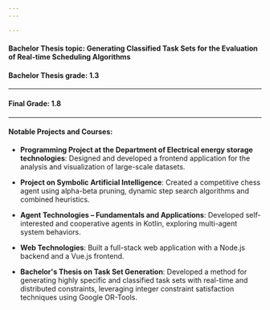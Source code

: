 ```yaml
---
---

---
```


#### Bachelor Thesis topic: Generating Classified Task Sets for the Evaluation of Real-time Scheduling Algorithms

#### Bachelor Thesis grade: 1.3

---

#### Final Grade: 1.8

---

#### Notable Projects and Courses:

- **Programming Project at the Department of Electrical energy storage technologies**: Designed and developed a frontend application for the analysis and visualization of large-scale datasets.

- **Project on Symbolic Artificial Intelligence**: Created a competitive chess agent using alpha-beta pruning, dynamic step search algorithms and combined heuristics.

- **Agent Technologies – Fundamentals and Applications**: Developed self-interested and cooperative agents in Kotlin, exploring multi-agent system behaviors.

- **Web Technologies**: Built a full-stack web application with a Node.js backend and a Vue.js frontend.

- **Bachelor's Thesis on Task Set Generation**: Developed a method for generating highly specific and classified task sets with real-time and distributed constraints, leveraging integer constraint satisfaction techniques using Google OR-Tools.
